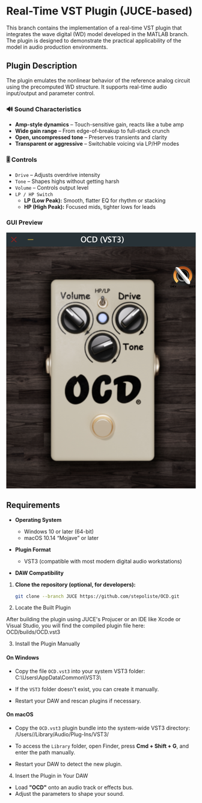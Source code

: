 # Real-Time VST Plugin (JUCE-based)

This branch contains the implementation of a real-time VST plugin that integrates the wave digital (WD) model developed in the MATLAB branch. The plugin is designed to demonstrate the practical applicability of the model in audio production environments.

## Plugin Description

The plugin emulates the nonlinear behavior of the reference analog circuit using the precomputed WD structure. It supports real-time audio input/output and parameter control.


### 🔊 Sound Characteristics

- **Amp-style dynamics** – Touch-sensitive gain, reacts like a tube amp  
- **Wide gain range** – From edge-of-breakup to full-stack crunch  
- **Open, uncompressed tone** – Preserves transients and clarity  
- **Transparent or aggressive** – Switchable voicing via LP/HP modes


### 🎚️ Controls

- `Drive` – Adjusts overdrive intensity  
- `Tone` – Shapes highs without getting harsh  
- `Volume` – Controls output level  
- `LP / HP Switch`  
  - **LP (Low Peak):** Smooth, flatter EQ for rhythm or stacking  
  - **HP (High Peak):** Focused mids, tighter lows for leads


### GUI Preview

![GUI Preview](https://github.com/stepoliste/OCD/blob/JUCE/gui_screen.png)

## Requirements

- **Operating System**
  - Windows 10 or later (64-bit)
  - macOS 10.14 “Mojave” or later

- **Plugin Format**
  - VST3 (compatible with most modern digital audio workstations)

- **DAW Compatibility**
1. **Clone the repository (optional, for developers):**
   ```bash
   git clone --branch JUCE https://github.com/stepoliste/OCD.git
   
2. Locate the Built Plugin

After building the plugin using JUCE's Projucer or an IDE like Xcode or Visual Studio, you will find the compiled plugin file here:
OCD/builds/OCD.vst3

3. Install the Plugin Manually

#### On Windows

- Copy the file `OCD.vst3` into your system VST3 folder:
  C:\Users<YourUsername>\AppData\Common\VST3\

  
- If the `VST3` folder doesn't exist, you can create it manually.

- Restart your DAW and rescan plugins if necessary.

#### On macOS

- Copy the `OCD.vst3` plugin bundle into the system-wide VST3 directory:
  /Users/<YourUsername>/Library/Audio/Plug-Ins/VST3/


- To access the `Library` folder, open Finder, press **Cmd + Shift + G**, and enter the path manually.

- Restart your DAW to detect the new plugin.



4. Insert the Plugin in Your DAW

- Load **"OCD"** onto an audio track or effects bus.
- Adjust the parameters to shape your sound.

